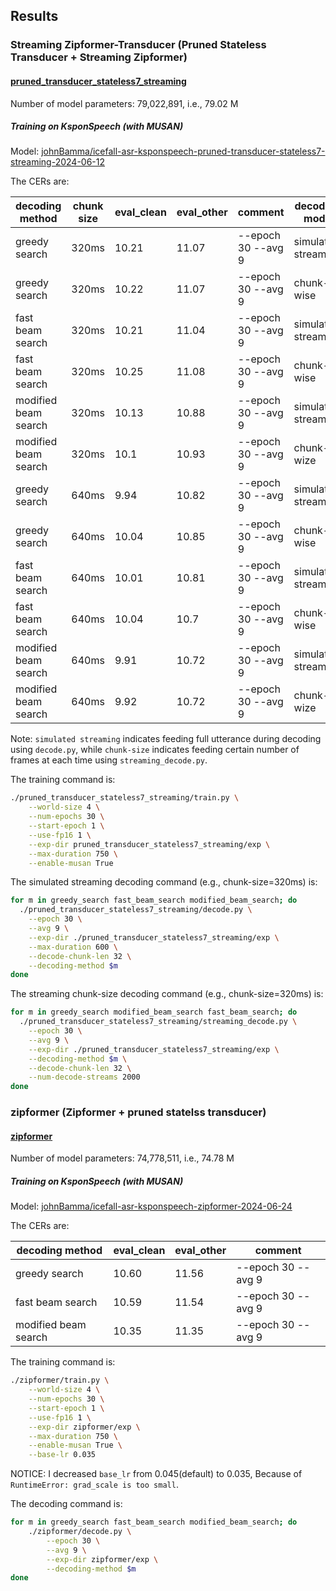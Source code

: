 ## Results

### Streaming Zipformer-Transducer (Pruned Stateless Transducer + Streaming Zipformer)

#### [pruned_transducer_stateless7_streaming](./pruned_transducer_stateless7_streaming)

Number of model parameters: 79,022,891, i.e., 79.02 M

##### Training on KsponSpeech (with MUSAN)

Model: [johnBamma/icefall-asr-ksponspeech-pruned-transducer-stateless7-streaming-2024-06-12](https://huggingface.co/johnBamma/icefall-asr-ksponspeech-pruned-transducer-stateless7-streaming-2024-06-12)

The CERs are:

| decoding method      | chunk size | eval_clean | eval_other | comment             | decoding mode        |
|----------------------|------------|------------|------------|---------------------|----------------------|
| greedy search        | 320ms      | 10.21      | 11.07      | --epoch 30 --avg 9  | simulated streaming  |
| greedy search        | 320ms      | 10.22      | 11.07      | --epoch 30 --avg 9  | chunk-wise           |
| fast beam search     | 320ms      | 10.21      | 11.04      | --epoch 30 --avg 9  | simulated streaming  |
| fast beam search     | 320ms      | 10.25      | 11.08      | --epoch 30 --avg 9  | chunk-wise           |
| modified beam search | 320ms      | 10.13      | 10.88      | --epoch 30 --avg 9  | simulated streaming  |
| modified beam search | 320ms      | 10.1       | 10.93      | --epoch 30 --avg 9  | chunk-wize           |
| greedy search        | 640ms      | 9.94       | 10.82      | --epoch 30 --avg 9  | simulated streaming  |
| greedy search        | 640ms      | 10.04      | 10.85      | --epoch 30 --avg 9  | chunk-wise           |
| fast beam search     | 640ms      | 10.01      | 10.81      | --epoch 30 --avg 9  | simulated streaming  |
| fast beam search     | 640ms      | 10.04      | 10.7       | --epoch 30 --avg 9  | chunk-wise           |
| modified beam search | 640ms      | 9.91       | 10.72      | --epoch 30 --avg 9  | simulated streaming  |
| modified beam search | 640ms      | 9.92       | 10.72      | --epoch 30 --avg 9  | chunk-wize           |

Note: `simulated streaming` indicates feeding full utterance during decoding using `decode.py`,
while `chunk-size` indicates feeding certain number of frames at each time using `streaming_decode.py`.

The training command is:

```bash
./pruned_transducer_stateless7_streaming/train.py \
    --world-size 4 \
    --num-epochs 30 \
    --start-epoch 1 \
    --use-fp16 1 \
    --exp-dir pruned_transducer_stateless7_streaming/exp \
    --max-duration 750 \
    --enable-musan True
```

The simulated streaming decoding command (e.g., chunk-size=320ms) is:
```bash
for m in greedy_search fast_beam_search modified_beam_search; do
  ./pruned_transducer_stateless7_streaming/decode.py \
    --epoch 30 \
    --avg 9 \
    --exp-dir ./pruned_transducer_stateless7_streaming/exp \
    --max-duration 600 \
    --decode-chunk-len 32 \
    --decoding-method $m
done
```

The streaming chunk-size decoding command (e.g., chunk-size=320ms) is:
```bash
for m in greedy_search modified_beam_search fast_beam_search; do
  ./pruned_transducer_stateless7_streaming/streaming_decode.py \
    --epoch 30 \
    --avg 9 \
    --exp-dir ./pruned_transducer_stateless7_streaming/exp \
    --decoding-method $m \
    --decode-chunk-len 32 \
    --num-decode-streams 2000
done
```

### zipformer (Zipformer + pruned statelss transducer)

#### [zipformer](./zipformer)

Number of model parameters: 74,778,511, i.e., 74.78 M

##### Training on KsponSpeech (with MUSAN)

Model: [johnBamma/icefall-asr-ksponspeech-zipformer-2024-06-24](https://huggingface.co/johnBamma/icefall-asr-ksponspeech-zipformer-2024-06-24)

The CERs are:

| decoding method      | eval_clean | eval_other | comment             |
|----------------------|------------|------------|---------------------|
| greedy search        | 10.60      | 11.56      | --epoch 30 --avg 9  |
| fast beam search     | 10.59      | 11.54      | --epoch 30 --avg 9  |
| modified beam search | 10.35      | 11.35      | --epoch 30 --avg 9  |

The training command is:

```bash
./zipformer/train.py \
    --world-size 4 \
    --num-epochs 30 \
    --start-epoch 1 \
    --use-fp16 1 \
    --exp-dir zipformer/exp \
    --max-duration 750 \
    --enable-musan True \
    --base-lr 0.035
```

NOTICE: I decreased `base_lr` from 0.045(default) to 0.035, Because of `RuntimeError: grad_scale is too small`.

The decoding command is:

```bash
for m in greedy_search fast_beam_search modified_beam_search; do
    ./zipformer/decode.py \
        --epoch 30 \
        --avg 9 \
        --exp-dir zipformer/exp \
        --decoding-method $m
done
```
